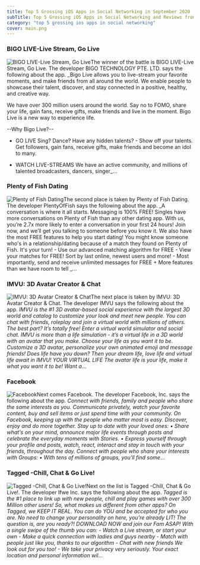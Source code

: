 ```yaml
---
title: Top 5 Grossing iOS Apps in Social Networking in September 2020
subTitle: Top 5 Grossing iOS Apps in Social Networking and Reviews from the AppStore in September 2020.
category: "top 5 grossing ios apps in social networking"
cover: main.png
---
```


### BIGO LIVE-Live Stream, Go Live

![BIGO LIVE-Live Stream, Go Live](https://is5-ssl.mzstatic.com/image/thumb/Purple114/v4/c4/db/8a/c4db8a4b-860b-758d-b782-fa974df2fa58/AppIcon-0-1x_U007emarketing-0-10-0-0-85-220.png/100x100bb.png)The winner of the battle is BIGO LIVE-Live Stream, Go Live. The developer BIGO TECHNOLOGY PTE. LTD. says the following about the app. _Bigo Live allows you to live-stream your favorite moments, and make friends from all around the world. We enable people to showcase their talent, discover, and stay connected in a positive, healthy, and creative way.   We have over 300 million users around the world. Say no to FOMO, share your life, gain fans, receive gifts, make friends and live in the moment. Bigo Live is a new way to experience life.   --Why Bigo Live?--  * GO LIVE Sing? Dance? Have any hidden talents? - Show off your talents. Get followers, gain fans, receive gifts, make friends and become an idol to many.  * WATCH LIVE-STREAMS We have an active community, and millions of talented broadcasters, dancers, singer_...

### Plenty of Fish Dating

![Plenty of Fish Dating](https://is1-ssl.mzstatic.com/image/thumb/Purple114/v4/58/25/ab/5825abdc-5cba-cced-3da8-9e511c047b7a/AppIcon-0-0-1x_U007emarketing-0-0-0-7-0-0-sRGB-0-0-0-GLES2_U002c0-512MB-85-220-0-0.png/100x100bb.png)The second place is taken by Plenty of Fish Dating. The developer PlentyOfFish says the following about the app. _A conversation is where it all starts.  Messaging is 100% FREE! Singles have more conversations on Plenty of Fish than any other dating app. With us, you’re 2.7x more likely to enter a conversation in your first 24 hours! Join now, and we’ll get you talking to someone before you know it.  We also have the most FREE features to help you start dating! You might know someone who's in a relationship/dating because of a match they found on Plenty of Fish. It's your turn!  - Use our advanced matching algorithm for FREE - View your matches for FREE! Sort by last online, newest users and more! - Most importantly, send and receive unlimited messages for FREE + More features than we have room to tell _...

### IMVU: 3D Avatar Creator & Chat

![IMVU: 3D Avatar Creator & Chat](https://is3-ssl.mzstatic.com/image/thumb/Purple114/v4/e7/5e/4f/e75e4f9f-6183-5e7e-7e3b-ea790ba91e63/AppIcon-0-0-1x_U007emarketing-0-0-0-7-0-0-sRGB-0-0-0-GLES2_U002c0-512MB-85-220-0-0.png/100x100bb.png)The next place is taken by IMVU: 3D Avatar Creator & Chat. The developer IMVU says the following about the app. _IMVU is the #1 3D avatar-based social experience with the largest 3D world and catalog to customize your look and meet new people.  You can chat with friends, roleplay and join a virtual world with millions of others. The best part? It’s totally free!  Enter a virtual world simulator and social chat. IMVU is more than a life simulation - it’s a virtual life in a 3D world with an avatar that you make. Choose your life as you want it to be.  Customize a 3D avatar, personalize your own animated emoji and message friends! Does life have you down? Then your dream life, love life and virtual life await in IMVU!  YOUR VIRTUAL LIFE The avatar life is your life, make it what you want it to be! Want a_...

### Facebook

![Facebook](https://is4-ssl.mzstatic.com/image/thumb/Purple124/v4/ee/df/39/eedf391f-9458-8fef-8550-49dfb6c3cb50/Icon-Production-0-0-1x_U007emarketing-0-0-0-7-0-0-sRGB-0-0-0-GLES2_U002c0-512MB-85-220-0-0.png/100x100bb.png)Next comes Facebook. The developer Facebook, Inc. says the following about the app. _Connect with friends, family and people who share the same interests as you. Communicate privately, watch your favorite content, buy and sell items or just spend time with your community. On Facebook, keeping up with the people who matter most is easy. Discover, enjoy and do more together.    Stay up to date with your loved ones:   • Share what's on your mind, announce major life events through posts and celebrate the everyday moments with Stories.   • Express yourself through your profile and posts, watch, react, interact and stay in touch with your friends, throughout   the day.  Connect with people who share your interests with Groups:   • With tens of millions of groups, you'll find some_...

### Tagged -Chill, Chat & Go Live!

![Tagged -Chill, Chat & Go Live!](https://is5-ssl.mzstatic.com/image/thumb/Purple123/v4/7d/7e/a8/7d7ea887-2700-41a6-5fb3-dff70cccda0a/AppIcon-Tagged-0-0-1x_U007emarketing-0-0-0-7-0-0-sRGB-0-0-0-GLES2_U002c0-512MB-85-220-0-0.png/100x100bb.png)Next on the list is Tagged -Chill, Chat & Go Live!. The developer Ifwe Inc. says the following about the app. _Tagged is the #1 place to link up with new people, chill and play games with over 300 Million other users!  So, what makes us different from other apps? On Tagged, we KEEP IT REAL.  You can do YOU and be accepted for who you are.  No need to change your personality on here, you’re already LIT!  The question is, are you ready?! DOWNLOAD NOW and join our Fam ASAP!  With a single swipe of the thumb you can: - Watch a Live stream, or start your own - Make a quick connection with ladies and guys nearby - Match with people just like you, thanks to our algorithm - Chat with new friends  We look out for you too! - We take your privacy very seriously.  Your exact location and personal information wil_...

